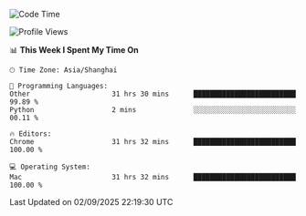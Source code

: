 <!--START_SECTION:waka-->
![Code Time](http://img.shields.io/badge/Code%20Time-4%2C421%20hrs%2032%20mins-blue)

![Profile Views](http://img.shields.io/badge/Profile%20Views-0-blue)

📊 **This Week I Spent My Time On** 

```text
🕑︎ Time Zone: Asia/Shanghai

💬 Programming Languages: 
Other                    31 hrs 30 mins      █████████████████████████   99.89 % 
Python                   2 mins              ░░░░░░░░░░░░░░░░░░░░░░░░░   00.11 % 

🔥 Editors: 
Chrome                   31 hrs 32 mins      █████████████████████████   100.00 % 

💻 Operating System: 
Mac                      31 hrs 32 mins      █████████████████████████   100.00 % 
```


 Last Updated on 02/09/2025 22:19:30 UTC
<!--END_SECTION:waka-->